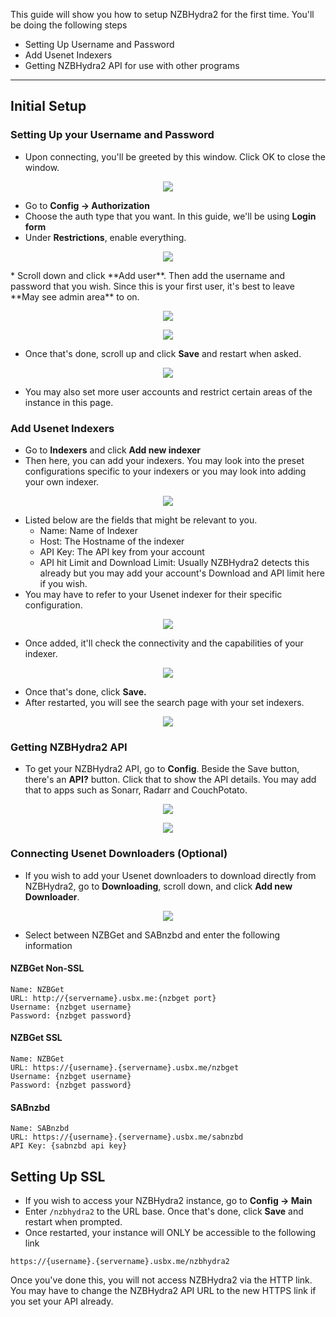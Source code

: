 This guide will show you how to setup NZBHydra2 for the first time. You'll be doing the following steps

* Setting Up Username and Password
* Add Usenet Indexers
* Getting NZBHydra2 API for use with other programs

***

## Initial Setup
### Setting Up your Username and Password

* Upon connecting, you'll be greeted by this window. Click OK to close the window. 

<p align="center"><img src="https://docs.usbx.me/uploads/images/gallery/2020-06/image-1591625119631.png"></p>

* Go to **Config -> Authorization**
* Choose the auth type that you want. In this guide, we'll be using **Login form**
* Under **Restrictions**, enable everything.
<p align="center"><img src="https://docs.usbx.me/uploads/images/gallery/2020-06/image-1591775421009.png"></p>
* Scroll down and click **Add user**. Then add the username and password that you wish. Since this is your first user, it's best to leave **May see admin area** to on.

<p align="center"><img src="https://docs.usbx.me/uploads/images/gallery/2020-06/image-1591625351138.png"></p>
<p align="center"><img src="https://docs.usbx.me/uploads/images/gallery/2020-06/image-1591625501126.png"></p>

* Once that's done, scroll up and click **Save** and restart when asked.

<p align="center"><img src="https://docs.usbx.me/uploads/images/gallery/2020-06/image-1591625601580.png"></p>

* You may also set more user accounts and restrict certain areas of the instance in this page.

### Add Usenet Indexers

* Go to **Indexers** and click **Add new indexer**
* Then here, you can add your indexers. You may look into the preset configurations specific to your indexers or you may look into adding your own indexer.

<p align="center"><img src="https://docs.usbx.me/uploads/images/gallery/2020-06/image-1591775942988.png"></p>

* Listed below are the fields that might be relevant to you.
  * Name: Name of Indexer
  * Host: The Hostname of the indexer
  * API Key: The API key from your account
  * API hit Limit and Download Limit: Usually NZBHydra2 detects this already but you may add your account's Download and API limit here if you wish.
* You may have to refer to your Usenet indexer for their specific configuration.

<p align="center"><img src="https://docs.usbx.me/uploads/images/gallery/2020-06/image-1591776410072.png"></p>

* Once added, it'll check the connectivity and the capabilities of your indexer.

<p align="center"><img src="https://docs.usbx.me/uploads/images/gallery/2020-06/image-1591776627949.png"></p>

* Once that's done, click **Save.**
* After restarted, you will see the search page with your set indexers.

<p align="center"><img src="https://docs.usbx.me/uploads/images/gallery/2020-06/image-1591109890576.png"></p>

### Getting NZBHydra2 API

* To get your NZBHydra2 API, go to **Config**. Beside the Save button, there's an **API?** button. Click that to show the API details. You may add that to apps such as Sonarr, Radarr and CouchPotato.

<p align="center"><img src="https://docs.usbx.me/uploads/images/gallery/2020-06/image-1591776866257.png"></p>
<p align="center"><img src="https://docs.usbx.me/uploads/images/gallery/2020-06/image-1591776911480.png"></p>

### Connecting Usenet Downloaders (Optional)

* If you wish to add your Usenet downloaders to download directly from NZBHydra2, go to **Downloading**, scroll down, and click **Add new Downloader**.

<p align="center"><img src="https://docs.usbx.me/uploads/images/gallery/2020-06/image-1591777029589.png"></p>

* Select between NZBGet and SABnzbd and enter the following information

#### NZBGet Non-SSL

```
Name: NZBGet
URL: http://{servername}.usbx.me:{nzbget port}
Username: {nzbget username}
Password: {nzbget password}
```

#### NZBGet SSL

```
Name: NZBGet
URL: https://{username}.{servername}.usbx.me/nzbget
Username: {nzbget username}
Password: {nzbget password}
```

#### SABnzbd

```
Name: SABnzbd
URL: https://{username}.{servername}.usbx.me/sabnzbd
API Key: {sabnzbd api key}
```

## Setting Up SSL

* If you wish to access your NZBHydra2 instance, go to **Config -> Main**
* Enter `/nzbhydra2` to the URL base. Once that's done, click **Save** and restart when prompted.
* Once restarted, your instance will ONLY be accessible to the following link

`https://{username}.{servername}.usbx.me/nzbhydra2`

<c><p class="callout warning">Once you've done this, you will not access NZBHydra2 via the HTTP link. You may have to change the NZBHydra2 API URL to the new HTTPS link if you set your API already.</p></c>